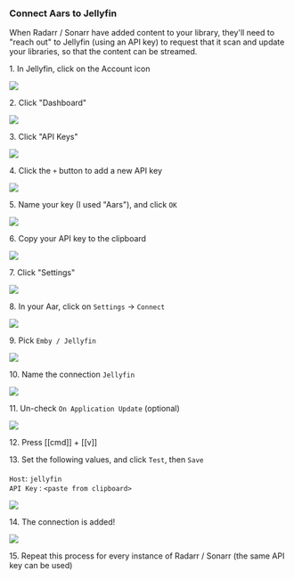 ### Connect Aars to Jellyfin 

When Radarr / Sonarr have added content to your library, they'll need to "reach out" to Jellyfin (using an API key) to request that it scan and update your libraries, so that the content can be streamed.

1\. In Jellyfin, click on the Account icon

![](https://ajeuwbhvhr.cloudimg.io/colony-recorder.s3.amazonaws.com/files/2025-02-05/ea8999c0-da5a-47f5-88ee-52510f521c18/ascreenshot.jpeg?tl_px=0,0&br_px=2116,1538&force_format=jpeg&q=100&width=1120.0&wat=1&wat_opacity=1&wat_gravity=northwest&wat_url=https://colony-recorder.s3.amazonaws.com/images/watermarks/50762E_standard.png&wat_pad=1043,-7)


2\. Click "Dashboard"

![](https://ajeuwbhvhr.cloudimg.io/colony-recorder.s3.amazonaws.com/files/2025-02-05/84139ff8-d345-4749-8b3f-27d2f4e0f9b4/ascreenshot.jpeg?tl_px=0,111&br_px=2116,1650&force_format=jpeg&q=100&width=1120.0&wat=1&wat_opacity=1&wat_gravity=northwest&wat_url=https://colony-recorder.s3.amazonaws.com/images/watermarks/50762E_standard.png&wat_pad=157,433)


3\. Click "API Keys"

![](https://ajeuwbhvhr.cloudimg.io/colony-recorder.s3.amazonaws.com/files/2025-02-05/9c533609-a0b0-457b-b4c1-e8325107bc7c/ascreenshot.jpeg?tl_px=0,111&br_px=2116,1650&force_format=jpeg&q=100&width=1120.0&wat=1&wat_opacity=1&wat_gravity=northwest&wat_url=https://colony-recorder.s3.amazonaws.com/images/watermarks/50762E_standard.png&wat_pad=29,574)


4\. Click the `+` button to add a new API key

![](https://ajeuwbhvhr.cloudimg.io/colony-recorder.s3.amazonaws.com/files/2025-02-05/20ec0bd8-0dab-46fa-8ed7-27e43ee55ddc/user_cropped_screenshot.jpeg?tl_px=0,0&br_px=2116,1538&force_format=jpeg&q=100&width=1120.0&wat=1&wat_opacity=1&wat_gravity=northwest&wat_url=https://colony-recorder.s3.amazonaws.com/images/watermarks/50762E_standard.png&wat_pad=370,45)


5\. Name your key (I used "Aars"), and click `OK`

![](https://ajeuwbhvhr.cloudimg.io/colony-recorder.s3.amazonaws.com/files/2025-02-05/2677746e-1c3d-4bf1-8b03-1ee1488ea79a/ascreenshot.jpeg?tl_px=0,111&br_px=2116,1650&force_format=jpeg&q=100&width=1120.0&wat=1&wat_opacity=1&wat_gravity=northwest&wat_url=https://colony-recorder.s3.amazonaws.com/images/watermarks/50762E_standard.png&wat_pad=510,726)


6\. Copy your API key to the clipboard

![](https://ajeuwbhvhr.cloudimg.io/colony-recorder.s3.amazonaws.com/files/2025-02-05/fb6f2ec7-d81d-48ff-9c1c-835564cb4fdc/user_cropped_screenshot.jpeg?tl_px=0,0&br_px=2116,1538&force_format=jpeg&q=100&width=1120.0&wat=1&wat_opacity=1&wat_gravity=northwest&wat_url=https://colony-recorder.s3.amazonaws.com/images/watermarks/50762E_standard.png&wat_pad=511,288)


7\. Click "Settings"

![](https://ajeuwbhvhr.cloudimg.io/colony-recorder.s3.amazonaws.com/files/2025-02-05/7080c120-db99-4338-9e14-d07b36f91dfa/ascreenshot.jpeg?tl_px=0,60&br_px=2116,1599&force_format=jpeg&q=100&width=1120.0&wat=1&wat_opacity=1&wat_gravity=northwest&wat_url=https://colony-recorder.s3.amazonaws.com/images/watermarks/50762E_standard.png&wat_pad=33,371)


8\. In your Aar, click on `Settings` -&gt; `Connect`

![](https://ajeuwbhvhr.cloudimg.io/colony-recorder.s3.amazonaws.com/files/2025-02-05/ba6bf414-19ba-4be6-a06b-43124e51deea/ascreenshot.jpeg?tl_px=0,111&br_px=2116,1650&force_format=jpeg&q=100&width=1120.0&wat=1&wat_opacity=1&wat_gravity=northwest&wat_url=https://colony-recorder.s3.amazonaws.com/images/watermarks/50762E_standard.png&wat_pad=64,533)


9\. Pick `Emby / Jellyfin`

![](https://ajeuwbhvhr.cloudimg.io/colony-recorder.s3.amazonaws.com/files/2025-02-05/2d4e610b-5f39-4c84-b730-6c4b77813639/ascreenshot.jpeg?tl_px=0,42&br_px=2116,1581&force_format=jpeg&q=100&width=1120.0&wat=1&wat_opacity=1&wat_gravity=northwest&wat_url=https://colony-recorder.s3.amazonaws.com/images/watermarks/50762E_standard.png&wat_pad=370,371)


10\. Name the connection `Jellyfin`

![](https://ajeuwbhvhr.cloudimg.io/colony-recorder.s3.amazonaws.com/files/2025-02-05/d2a3193d-dd0a-4424-8a56-ed1eaa52ff89/ascreenshot.jpeg?tl_px=0,0&br_px=2116,1538&force_format=jpeg&q=100&width=1120.0&wat=1&wat_opacity=1&wat_gravity=northwest&wat_url=https://colony-recorder.s3.amazonaws.com/images/watermarks/50762E_standard.png&wat_pad=563,192)


11\. Un-check `On Application Update` (optional)

![](https://ajeuwbhvhr.cloudimg.io/colony-recorder.s3.amazonaws.com/files/2025-02-05/99ff596b-6fd5-49a0-9e51-b8bcb811937e/ascreenshot.jpeg?tl_px=0,111&br_px=2116,1650&force_format=jpeg&q=100&width=1120.0&wat=1&wat_opacity=1&wat_gravity=northwest&wat_url=https://colony-recorder.s3.amazonaws.com/images/watermarks/50762E_standard.png&wat_pad=185,458)


12\. Press [[cmd]] + [[v]]


13\. Set the following values, and click `Test`, then `Save`\
\
`Host`: `jellyfin`\
`API Key` : `<paste from clipboard>`

![](https://ajeuwbhvhr.cloudimg.io/colony-recorder.s3.amazonaws.com/files/2025-02-05/ed62509c-7b1e-465e-a99d-93909ba840d8/user_cropped_screenshot.jpeg?tl_px=0,111&br_px=2116,1650&force_format=jpeg&q=100&width=1120.0&wat=1&wat_opacity=1&wat_gravity=northwest&wat_url=https://colony-recorder.s3.amazonaws.com/images/watermarks/50762E_standard.png&wat_pad=845,699)


14\. The connection is added!

![](https://ajeuwbhvhr.cloudimg.io/colony-recorder.s3.amazonaws.com/files/2025-02-05/56ced6f7-2b45-4106-9679-ab5ad899a4fb/ascreenshot.jpeg?tl_px=0,111&br_px=2116,1650&force_format=jpeg&q=100&width=1120.0&wat=1&wat_opacity=1&wat_gravity=northwest&wat_url=https://colony-recorder.s3.amazonaws.com/images/watermarks/50762E_standard.png&wat_pad=667,510)


15\. Repeat this process for every instance of Radarr / Sonarr (the same API key can be used)